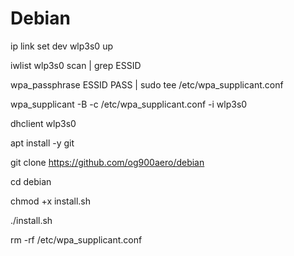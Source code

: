 # Debian

ip link set dev wlp3s0 up

iwlist wlp3s0 scan | grep ESSID

wpa_passphrase ESSID PASS | sudo tee /etc/wpa_supplicant.conf

wpa_supplicant -B -c /etc/wpa_supplicant.conf -i wlp3s0

dhclient wlp3s0

apt install -y git

git clone https://github.com/og900aero/debian

cd debian

chmod +x install.sh

./install.sh

rm -rf /etc/wpa_supplicant.conf
